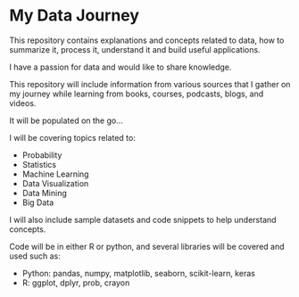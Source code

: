 # My Data Journey

This repository contains explanations and concepts related to data, how to summarize it, process it, understand it and build useful applications.

I have a passion for data and would like to share knowledge.

This repository will include information from various sources that I gather on my journey while learning from books, courses, podcasts, blogs, and videos.

It will be populated on the go...

I will be covering topics related to:
* Probability
* Statistics
* Machine Learning
* Data Visualization
* Data Mining
* Big Data

I will also include sample datasets and code snippets to help understand concepts.

Code will be in either R or python, and several libraries will be covered and used such as:

- Python: pandas, numpy, matplotlib, seaborn, scikit-learn, keras
- R: ggplot, dplyr, prob, crayon